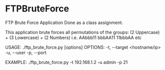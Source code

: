 # FTPBruteForce
FTP Brute Force Application
Done as a class assignment.

This application brute forces all permutations of the groups:
(2 Uppercase) + (3 Lowercase) + (2 Numbers)
i.e. AAbbb11
     bbbAA11
     11bbbAA
     etc
     
USAGE: ./ftp_brute_force.py [options]
OPTIONS:  -t, --target  <hostname/ip>
          -u, --user    <username>
          -p, --port    <port>
  
EXAMPLE: ./ftp_brute_force.py -t 192.168.1.2 -u admin -p 21
     
